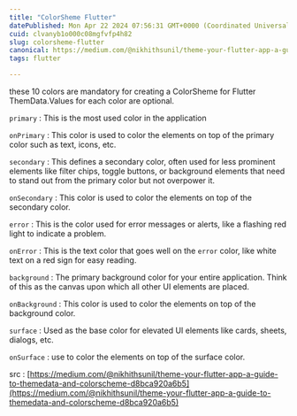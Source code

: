```yaml
---
title: "ColorSheme Flutter"
datePublished: Mon Apr 22 2024 07:56:31 GMT+0000 (Coordinated Universal Time)
cuid: clvanyb1o000c08mgfvfp4h82
slug: colorsheme-flutter
canonical: https://medium.com/@nikhithsunil/theme-your-flutter-app-a-guide-to-themedata-and-colorscheme-d8bca920a6b5
tags: flutter

---
```


these 10 colors are mandatory for creating a ColorSheme for Flutter ThemData.Values for each color are optional.

`primary` : This is the most used color in the application

`onPrimary` : This color is used to color the elements on top of the primary color such as text, icons, etc.

`secondary` : This defines a secondary color, often used for less prominent elements like filter chips, toggle buttons, or background elements that need to stand out from the primary color but not overpower it.

`onSecondary` : This color is used to color the elements on top of the secondary color.

`error` : This is the color used for error messages or alerts, like a flashing red light to indicate a problem.

`onError` : This is the text color that goes well on the `error` color, like white text on a red sign for easy reading.

`background` : The primary background color for your entire application. Think of this as the canvas upon which all other UI elements are placed.

`onBackground` : This color is used to color the elements on top of the background color.

`surface` : Used as the base color for elevated UI elements like cards, sheets, dialogs, etc.

`onSurface` : use to color the elements on top of the surface color.

src : [https://medium.com/@nikhithsunil/theme-your-flutter-app-a-guide-to-themedata-and-colorscheme-d8bca920a6b5](https://medium.com/@nikhithsunil/theme-your-flutter-app-a-guide-to-themedata-and-colorscheme-d8bca920a6b5)